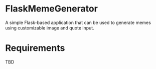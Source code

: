 # FlaskMemeGenerator
A simple Flask-based application that can be used to generate memes using customizable image and quote input.

# Requirements
TBD
